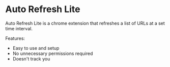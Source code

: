 # Auto Refresh Lite
Auto Refresh Lite is a chrome extension that refreshes a list of URLs at a set time interval.

Features:
* Easy to use and setup
* No unnecessary permissions required
* Doesn't track you